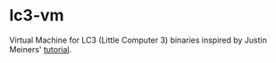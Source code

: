 # lc3-vm
Virtual Machine for LC3 (Little Computer 3) binaries inspired by Justin Meiners' [tutorial](https://www.jmeiners.com/lc3-vm/).
